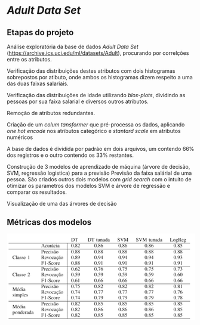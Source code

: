 # _Adult Data Set_
## Etapas do projeto
Análise exploratória da base de dados _Adult Data Set_ (https://archive.ics.uci.edu/ml/datasets/Adult), procurando por correlções entre os atributos. 

Verificação das distribuições destes atributos com dois histogramas sobrepostos por atibuto, onde ambos os histogramas dizem respeito a uma das duas faixas salariais. 

Verificação das distribuições de idade utilizando _blox-plots_, dividindo as pessoas por sua faixa salarial e diversos outros atributos.

Remoção de atributos redundantes.

Criação de um _colum tansformer_ que pré-processa os dados, aplicando _one hot encode_ nos atributos categórico e _stantard scale_ em atributos numéricos

A base de dados é dividida por padrão em dois arquivos, um contendo 66% dos registros e o outro contendo os 33% restantes.

Construção de 3 modelos de aprendizado de máquina (árvore de decisão, SVM, regressão logistica) para a previsão Previsão da faixa salárial de uma pessoa. São criados outros dois modelos com _grid search_ com o intuito de otimizar os parametros dos modelos SVM e árvore de regressão e comparar os resultados.

Visualização de uma das árvores de decisão

## Métricas dos modelos
![Resultados](https://github.com/yendorr/Trabalho1-AM/blob/main/imgs/resultados.png)
